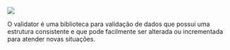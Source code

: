 ![](http://i.imgur.com/l1Fgbcd.png)

O validator é uma biblioteca para validação de dados que possui uma estrutura consistente e que pode facilmente ser alterada ou incrementada para atender novas situações.
